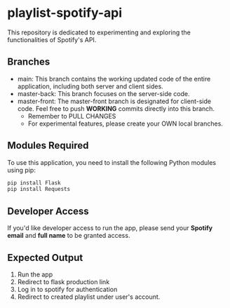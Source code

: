# playlist-spotify-api
This repository is dedicated to experimenting and exploring the functionalities of Spotify's API.

## Branches
  -  main: This branch contains the working updated code of the entire application, including both server and client sides.
  - master-back: This branch focuses on the server-side code.
  - master-front: The master-front branch is designated for client-side code. Feel free to push **WORKING** commits directly into this branch. 
    - Remember to PULL CHANGES
    - For experimental features, please create your OWN local branches.

## Modules Required
To use this application, you need to install the following Python modules using pip:

```bash
pip install Flask
pip install Requests
```

## Developer Access
If you'd like developer access to run the app, please send your **Spotify email** and **full name** to be granted access.

## Expected Output
1. Run the app
2. Redirect to flask production link
3. Log in to spotify for authentication
4. Redirect to created playlist under user's account.
